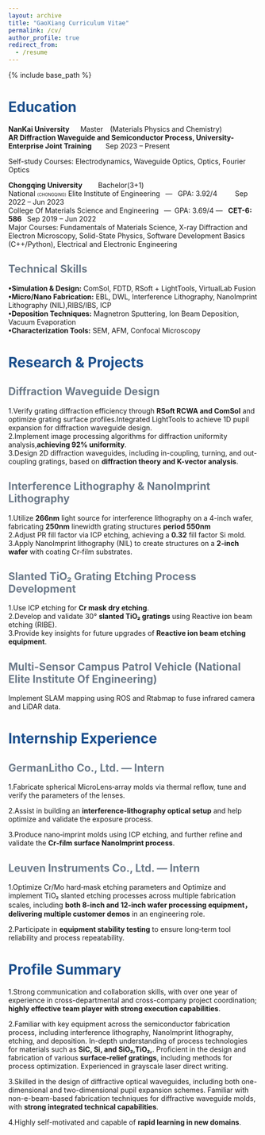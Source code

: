 ```yaml
---
layout: archive
title: "GaoXiang Curriculum Vitae"
permalink: /cv/
author_profile: true
redirect_from:
  - /resume
---
```

{% include base_path %}

<h1 style="color: #1a4e8c;">Education</h1>

**NanKai University** &ensp;&ensp; Master&ensp;&ensp;(Materials Physics and Chemistry)&ensp;&ensp;<br>
**AR Diffraction Waveguide and Semiconductor Process, University-Enterprise Joint Training**&ensp;&ensp;&emsp;Sep 2023 – Present&ensp;<br>

Self-study Courses: Electrodynamics, Waveguide Optics, Optics, Fourier Optics<br>

**Chongqing University**&emsp;&emsp; Bachelor(3+1) <br>
National <span style="font-size: 60%;">(CHONGQING)</span> Elite Institute of Engineering &ensp;—&ensp; GPA: 3.92/4 &ensp;&emsp; &ensp;Sep 2022 – Jun 2023<br>
College Of Materials Science and Engineering&ensp; —&ensp;GPA: 3.69/4 —&ensp; **CET-6: 586** &ensp;Sep 2019 – Jun 2022<br>
Major Courses: Fundamentals of Materials Science, X-ray Diffraction and Electron Microscopy, Solid-State Physics, Software Development Basics (C++/Python), Electrical and Electronic Engineering<br>

<h2 style="color: #6c7a89;">Technical Skills</h2>

**•Simulation & Design:** ComSol, FDTD, RSoft + LightTools, VirtualLab Fusion<br>
**•Micro/Nano Fabrication:** EBL, DWL, Interference Lithography, NanoImprint Lithography (NIL),RIBS/IBS, ICP <br>
**•Deposition Techniques:** Magnetron Sputtering, Ion Beam Deposition, Vacuum Evaporation<br>
**•Characterization Tools:** SEM, AFM, Confocal Microscopy<br>

<h1 style="color: #1a4e8c;">Research & Projects</h1>


<h2 style="color: #6c7a89;">Diffraction Waveguide Design</h2>

1.Verify grating diffraction efficiency through **RSoft RCWA and ComSol** and optimize grating surface profiles.Integrated LightTools to achieve 1D pupil expansion for diffraction waveguide design.<br>
2.Implement image processing algorithms for diffraction uniformity analysis,**achieving 92% uniformity**.<br>
3.Design 2D diffraction waveguides, including in-coupling, turning, and out-coupling gratings, based on **diffraction theory and K-vector analysis**.<br>

<h2 style="color: #6c7a89;">Interference Lithography & NanoImprint Lithography</h2>


1.Utilize **266nm** light source for interference lithography on a 4-inch wafer, fabricating **250nm** linewidth grating structures **period 550nm**<br>
2.Adjust PR fill factor via ICP etching, achieving a **0.32** fill factor Si mold.<br>
3.Apply NanoImprint lithography (NIL) to create structures on a **2-inch wafer** with coating Cr‑film  substrates.<br>

<h2 style="color: #6c7a89;">Slanted TiO₂ Grating Etching Process Development</h2>

1.Use ICP etching for **Cr mask dry etching**.<br>
2.Develop and validate 30° **slanted TiO₂ gratings** using Reactive ion beam etching (RIBE).<br>
3.Provide key insights for future upgrades of **Reactive ion beam etching equipment**.<br>

<h2 style="color: #6c7a89;">Multi-Sensor Campus Patrol Vehicle (National Elite Institute Of Engineering)</h2>

Implement SLAM mapping using ROS and Rtabmap to fuse infrared camera and LiDAR data.<br>

<h1 style="color: #1a4e8c;">Internship Experience</h1>


<h2 style="color: #6c7a89;">GermanLitho Co., Ltd. — Intern</h2>

1.Fabricate spherical MicroLens‑array molds via thermal reflow, tune and verify the parameters of the lenses.<br>

2.Assist in building an **interference‑lithography optical setup** and help optimize and validate the exposure process.<br>

3.Produce nano‑imprint molds using ICP etching, and further refine and validate the **Cr‑film surface NanoImprint process**.<br>

<h2 style="color: #6c7a89;">Leuven Instruments Co., Ltd. — Intern</h2>

1.Optimize Cr/Mo hard‑mask etching parameters and Optimize and implement TiO₂ slanted etching processes across multiple fabrication scales, including **both 8-inch and 12-inch wafer processing equipment，delivering multiple customer demos** in an engineering role.<br>

2.Participate in **equipment stability testing** to ensure long‑term tool reliability and process repeatability.<br>

<h1 style="color: #1a4e8c;">Profile Summary</h1>

1.Strong communication and collaboration skills, with over one year of experience in cross-departmental and cross-company project coordination; **highly effective team player with strong execution capabilities**.<br>

2.Familiar with key equipment across the semiconductor fabrication process, including interference lithography, NanoImprint lithography, etching, and deposition. In-depth understanding of process technologies for materials such as **SiC, Si, and SiO₂,TiO₂,**. Proficient in the design and fabrication of various **surface-relief gratings**, including methods for process optimization. Experienced in grayscale laser direct writing.<br>

3.Skilled in the design of diffractive optical waveguides, including both one-dimensional and two-dimensional pupil expansion schemes. Familiar with non-e-beam-based fabrication techniques for diffractive waveguide molds, with **strong integrated technical capabilities**.<br>

4.Highly self-motivated and capable of **rapid learning in new domains**.<br>



<!--Skills
======
* Skill 1
* Skill 2
  * Sub-skill 2.1
  * Sub-skill 2.2
  * Sub-skill 2.3
* Skill 3-->


<!--Publications
======
  <ul>{% for post in site.publications reversed %}
    {% include archive-single-cv.html %}
  {% endfor %}</ul>
  
Talks
======
  <ul>{% for post in site.talks reversed %}
    {% include archive-single-talk-cv.html  %}
  {% endfor %}</ul>
  
Teaching
======
  <ul>{% for post in site.teaching reversed %}
    {% include archive-single-cv.html %}
  {% endfor %}</ul>
  
Service and leadership
======
* Currently signed in to 43 different slack teams-->

